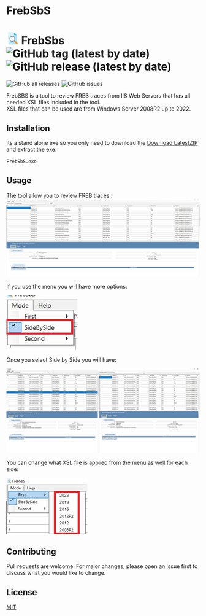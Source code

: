 # FrebSbS

# ![Image of FirstScreen](/Img/FrebSbS-3.jpg)   __FrebSbs__ ![GitHub tag (latest by date)](https://img.shields.io/github/v/tag/cristian-clamsen/FrebSbS?style=plastic) ![GitHub release (latest by date)](https://img.shields.io/github/downloads/cristian-clamsen/FrebSbS/latest/total)

 ![GitHub all releases](https://img.shields.io/github/downloads/cristian-clamsen/FrebSbS/total?style=plastic)
 ![GitHub issues](https://img.shields.io/github/issues-raw/cristian-clamsen/FrebSbS?style=plastic)



FrebSBS is a tool to review FREB traces from IIS Web Servers that has all needed XSL files included in the tool.  
XSL files that can be used are from Windows Server 2008R2 up to 2022.

## Installation

Its a stand alone exe so you only need to download the [Download LatestZIP](https://github.com//cristian-clamsen/FrebSbS/releases/latest) and extract the exe.  
```bash
FrebSbS.exe
```

## Usage

The tool allow you to review FREB traces : 
![Image of SingleView](/Img/SingleView.jpg)

If you use the menu you will have more options:

![Image of Menu](/Img/Menu.jpg)

Once you select Side by Side you will have: 

![Image of Menu](/Img/SideBySide.jpg)

You can change what XSL file is applied from the menu as well for each side: 

![Image of XSLMenu](/Img/FirstXslOption.jpg)

## Contributing
Pull requests are welcome. For major changes, please open an issue first to discuss what you would like to change.

## License
[MIT](https://github.com/cristian-clamsen/FrebSbS/blob/main/LICENSE)
